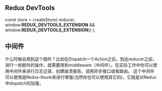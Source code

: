 <!--
 * @Author: Zzceaon
 * @Date: 2020-06-21 10:50:17
 * @LastEditTime: 2020-07-16 18:34:12
 * @LastEditors: Please set LastEditors
 * @Description: In User Settings Edit
 * @FilePath: \Course\React\ReduxDemo\demo01\README.md
--> 
## Redux DevTools
const store = createStore(
   reducer,
   window.__REDUX_DEVTOOLS_EXTENSION__ && window.__REDUX_DEVTOOLS_EXTENSION__()
 );

## 中间件
  什么时候会用到这个插件？比如在Dispatch一个Action之后，到达reducer之前，进行一些额外的操作，就需要用到middleware（中间件）。在实际工作中你可以使用中间件来进行日志记录、创建崩溃报告，调用异步接口或者路由。 这个中间件可以使用是Redux-thunk来进行增强(当然你也可以使用其它的)，它就是对Redux中dispatch的加强，